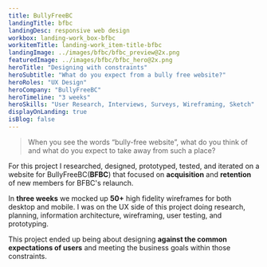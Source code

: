 ```yaml
---
title: BullyFreeBC
landingTitle: bfbc
landingDesc: responsive web design
workbox: landing-work_box-bfbc
workitemTitle: landing-work_item-title-bfbc
landingImage: ../images/bfbc/bfbc_preview@2x.png
featuredImage: ../images/bfbc/bfbc_hero@2x.png
heroTitle: "Designing with constraints"
heroSubtitle: "What do you expect from a bully free website?"
heroRoles: "UX Design"
heroCompany: "BullyFreeBC"
heroTimeline: "3 weeks"
heroSkills: "User Research, Interviews, Surveys, Wireframing, Sketch"
displayOnLanding: true
isBlog: false
---
```

>
>When you see the words “bully-free website”, what do you think of and what do you expect to take away from such a place?  
>  

For this project I researched, designed, prototyped, tested, and iterated on a website for BullyFreeBC(**BFBC**) that focused on **acquisition** and **retention** of new members for BFBC's relaunch.

In **three weeks** we mocked up **50+** high fidelity wireframes for both desktop and mobile. I was on the UX side of this project doing research, planning, information architecture, wireframing, user testing, and prototyping.

This project ended up being about designing **against the common expectations of users** and meeting the business goals within those constraints.